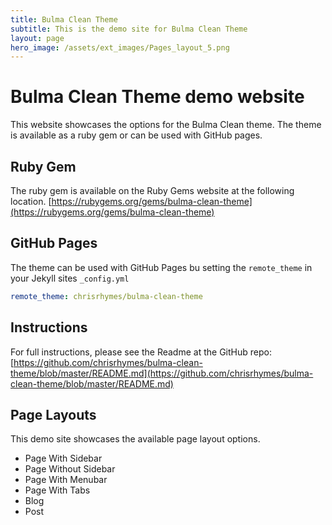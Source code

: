 ```yaml
---
title: Bulma Clean Theme
subtitle: This is the demo site for Bulma Clean Theme
layout: page
hero_image: /assets/ext_images/Pages_layout_5.png
---
```


# Bulma Clean Theme demo website

This website showcases the options for the Bulma Clean theme. The theme is available as a ruby gem or can be used with GitHub pages. 

## Ruby Gem

The ruby gem is available on the Ruby Gems website at the following location. [https://rubygems.org/gems/bulma-clean-theme](https://rubygems.org/gems/bulma-clean-theme)

## GitHub Pages

The theme can be used with GitHub Pages bu setting the `remote_theme` in your Jekyll sites `_config.yml`

```yml
remote_theme: chrisrhymes/bulma-clean-theme
```

## Instructions

For full instructions, please see the Readme at the GitHub repo:
[https://github.com/chrisrhymes/bulma-clean-theme/blob/master/README.md](https://github.com/chrisrhymes/bulma-clean-theme/blob/master/README.md)

## Page Layouts

This demo site showcases the available page layout options.

* Page With Sidebar
* Page Without Sidebar
* Page With Menubar
* Page With Tabs
* Blog
* Post